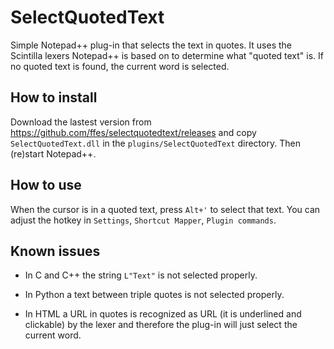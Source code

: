 # SelectQuotedText

Simple Notepad++ plug-in that selects the text in quotes. It uses the Scintilla
lexers Notepad++ is based on to determine what "quoted text" is. If no quoted
text is found, the current word is selected.

## How to install

Download the lastest version from https://github.com/ffes/selectquotedtext/releases
and copy `SelectQuotedText.dll` in the `plugins/SelectQuotedText` directory.
Then (re)start Notepad++.


## How to use

When the cursor is in a quoted text, press `Alt+'` to select that text.
You can adjust the hotkey in `Settings`, `Shortcut Mapper`, `Plugin commands`.


## Known issues

-  In C and C++ the string `L"Text"` is not selected properly.

-  In Python a text between triple quotes is not selected properly.

-  In HTML a URL in quotes is recognized as URL (it is underlined and clickable)
   by the lexer and therefore the plug-in will just select the current word.
